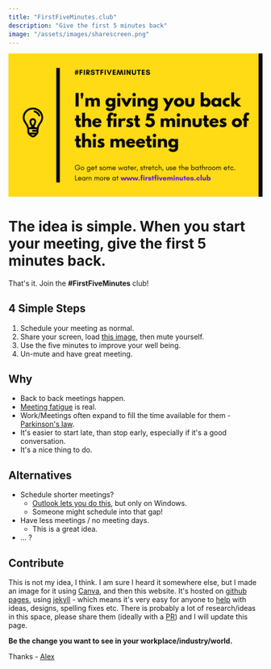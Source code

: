 ```yaml
---
title: "FirstFiveMinutes.club"
description: "Give the first 5 minutes back"
image: "/assets/images/sharescreen.png"
---
```

![sharescreen](/assets/images/sharescreen.png)

# The idea is simple. When you start your meeting, give the first 5 minutes back.

That's it. Join the **#FirstFiveMinutes** club!

## 4 Simple Steps

1. Schedule your meeting as normal.
2. Share your screen, load [this image](/assets/images/sharescreen.png), then mute yourself.
3. Use the five minutes to improve your well being.
4. Un-mute and have great meeting.

## Why
- Back to back meetings happen.
- [Meeting fatigue](https://support.microsoft.com/en-gb/office/reduce-meeting-fatigue-f44be8a1-1bb4-4d02-8bc3-6bfd83ef3b5b) is real.
- Work/Meetings often expand to fill the time available for them - [Parkinson's law](https://en.wikipedia.org/wiki/Parkinson's_law).
- It's easier to start late, than stop early, especially if it's a good conversation.
- It's a nice thing to do.

## Alternatives
- Schedule shorter meetings?
	- [Outlook lets you do this]((https://support.microsoft.com/en-us/office/end-meetings-early-or-start-late-ebb4c4c9-6992-4ea7-9772-8b5883df8500)), but only on Windows.
	- Someone might schedule into that gap!
- Have less meetings / no meeting days. 
	- This is a great idea.
- ... ? 

## Contribute
This is not my idea, I think. I am sure I heard it somewhere else, but I made an image for it using [Canva](https://www.canva.com/), and then this website. It's hosted on [github pages](https://pages.github.com/), using [jekyll](https://jekyllrb.com/) - which means it's very easy for anyone to [help](https://github.com/a-c-m/firstfiveminutes/issues) with ideas, designs, spelling fixes etc.
There is probably a lot of research/ideas in this space, please share them (ideally with a [PR](https://github.com/a-c-m/firstfiveminutes/pulls)) and I will update this page.

**Be the change you want to see in your workplace/industry/world.**

Thanks - [Alex](http://www.acmconsulting.eu)